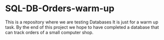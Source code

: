 # SQL-DB-Orders-warm-up
This is a repository where we are testing Databases
It is just for a warm up task. By the end of this project we hope to have completed a database that can track orders of a small computer shop.
